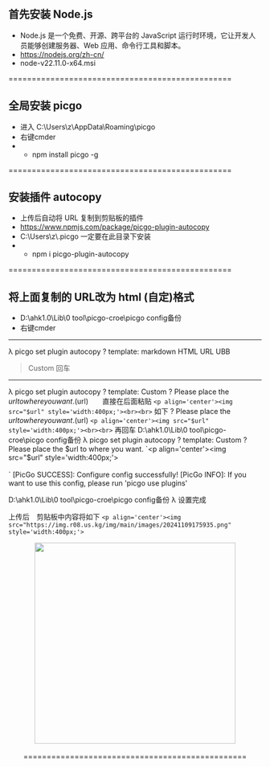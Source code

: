 ## 首先安装 Node.js
- Node.js 是一个免费、开源、跨平台的 JavaScript 运行时环境，它让开发人员能够创建服务器、Web 应用、命令行工具和脚本。
- https://nodejs.org/zh-cn/
- node-v22.11.0-x64.msi

================================================

## 全局安装 picgo
- 进入    C:\Users\z\AppData\Roaming\picgo
- 右键cmder
- - npm install picgo -g

================================================

## 安装插件 autocopy
- 上传后自动将 URL 复制到剪贴板的插件
- https://www.npmjs.com/package/picgo-plugin-autocopy
- C:\Users\z\\.picgo  一定要在此目录下安装
- - npm i picgo-plugin-autocopy

================================================

## 将上面复制的 URL改为 html  (自定)格式
- D:\ahk1.0\Lib\0 tool\picgo-croe\picgo   config备份
- 右键cmder

---------------------------------------------------
λ        picgo set plugin autocopy
? template:
  markdown
  HTML
  URL
  UBB
> Custom  回车
----------------------------------------------------
λ         picgo set plugin autocopy
? template: Custom
? Please place the $url to where you want. ($url)　　直接在后面粘贴
`<p align='center'><img src="$url" style='width:400px;'><br><br>`
如下
? Please place the $url to where you want. ($url)
`<p align='center'><img src="$url" style='width:400px;'><br><br>`
再回车
D:\ahk1.0\Lib\0 tool\picgo-croe\picgo   config备份
λ picgo set plugin autocopy
? template: Custom
? Please place the $url to where you want. 
`<p align='center'><img src="$url" style='width:400px;'><br><br>`
[PicGo SUCCESS]: Configure config successfully!
[PicGo INFO]: If you want to use this config, please run 'picgo use plugins'

D:\ahk1.0\Lib\0 tool\picgo-croe\picgo   config备份
λ
设置完成


上传后　剪贴板中内容将如下
`<p align='center'><img src="https://img.r08.us.kg/img/main/images/20241109175935.png" style='width:400px;'>`

<p align='center'><img src="https://img.r08.us.kg/img/main/images/20241109175935.png" style='width:400px;'><br><br>
================================================